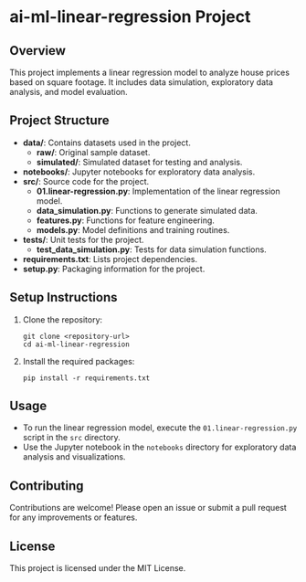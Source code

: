 # ai-ml-linear-regression Project

## Overview
This project implements a linear regression model to analyze house prices based on square footage. It includes data simulation, exploratory data analysis, and model evaluation.

## Project Structure
- **data/**: Contains datasets used in the project.
  - **raw/**: Original sample dataset.
  - **simulated/**: Simulated dataset for testing and analysis.
- **notebooks/**: Jupyter notebooks for exploratory data analysis.
- **src/**: Source code for the project.
  - **01.linear-regression.py**: Implementation of the linear regression model.
  - **data_simulation.py**: Functions to generate simulated data.
  - **features.py**: Functions for feature engineering.
  - **models.py**: Model definitions and training routines.
- **tests/**: Unit tests for the project.
  - **test_data_simulation.py**: Tests for data simulation functions.
- **requirements.txt**: Lists project dependencies.
- **setup.py**: Packaging information for the project.

## Setup Instructions
1. Clone the repository:
   ```
   git clone <repository-url>
   cd ai-ml-linear-regression
   ```
2. Install the required packages:
   ```
   pip install -r requirements.txt
   ```

## Usage
- To run the linear regression model, execute the `01.linear-regression.py` script in the `src` directory.
- Use the Jupyter notebook in the `notebooks` directory for exploratory data analysis and visualizations.

## Contributing
Contributions are welcome! Please open an issue or submit a pull request for any improvements or features.

## License
This project is licensed under the MIT License.